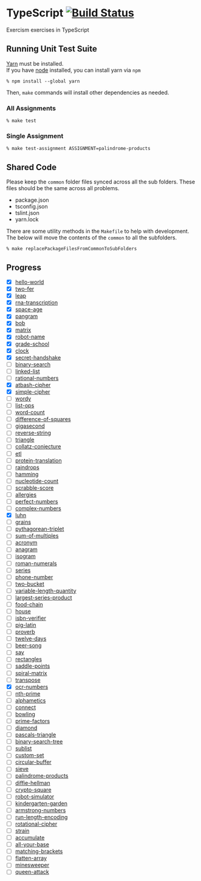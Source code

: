 # TypeScript [![Build Status](https://travis-ci.org/exercism/typescript.svg?branch=master)](https://travis-ci.org/exercism/typescript)

Exercism exercises in TypeScript

## Running Unit Test Suite

[Yarn](https://yarnpkg.com/en/docs/install) must be installed.  
If you have [node](https://nodejs.org) installed, you can install yarn via `npm`

    % npm install --global yarn

Then, `make` commands will install other dependencies as needed.

### All Assignments

    % make test

### Single Assignment

    % make test-assignment ASSIGNMENT=palindrome-products

## Shared Code

Please keep the `common` folder files synced across all the sub folders. These files should be the same across all problems.

- package.json
- tsconfig.json
- tslint.json
- yarn.lock

There are some utility methods in the `Makefile` to help with development. The below will move the contents of the `common` to all the subfolders.

    % make replacePackageFilesFromCommonToSubFolders

## Progress

- [x] [hello-world](./exercises/hello-world)
- [x] [two-fer](./exercises/two-fer)
- [x] [leap](./exercises/leap)
- [x] [rna-transcription](./exercises/rna-transcription)
- [x] [space-age](./exercises/space-age)
- [x] [pangram](./exercises/pangram)
- [x] [bob](./exercises/bob)
- [x] [matrix](./exercises/matrix)
- [x] [robot-name](./exercises/robot-name)
- [x] [grade-school](./exercises/grade-school)
- [x] [clock](./exercises/clock)
- [x] [secret-handshake](./exercises/secret-handshake)
- [ ] [binary-search](./exercises/binary-search)
- [ ] [linked-list](./exercises/linked-list)
- [ ] [rational-numbers](./exercises/rational-numbers)
- [x] [atbash-cipher](./exercises/atbash-cipher)
- [x] [simple-cipher](./exercises/simple-cipher)
- [ ] [wordy](./exercises/wordy)
- [ ] [list-ops](./exercises/list-ops)
- [ ] [word-count](./exercises/word-count)
- [ ] [difference-of-squares](./exercises/difference-of-squares)
- [ ] [gigasecond](./exercises/gigasecond)
- [ ] [reverse-string](./exercises/reverse-string)
- [ ] [triangle](./exercises/triangle)
- [ ] [collatz-conjecture](./exercises/collatz-conjecture)
- [ ] [etl](./exercises/etl)
- [ ] [protein-translation](./exercises/protein-translation)
- [ ] [raindrops](./exercises/raindrops)
- [ ] [hamming](./exercises/hamming)
- [ ] [nucleotide-count](./exercises/nucleotide-count)
- [ ] [scrabble-score](./exercises/scrabble-score)
- [ ] [allergies](./exercises/allergies)
- [ ] [perfect-numbers](./exercises/perfect-numbers)
- [ ] [complex-numbers](./exercises/complex-numbers)
- [x] [luhn](./exercises/luhn)
- [ ] [grains](./exercises/grains)
- [ ] [pythagorean-triplet](./exercises/pythagorean-triplet)
- [ ] [sum-of-multiples](./exercises/sum-of-multiples)
- [ ] [acronym](./exercises/acronym)
- [ ] [anagram](./exercises/anagram)
- [ ] [isogram](./exercises/isogram)
- [ ] [roman-numerals](./exercises/roman-numerals)
- [ ] [series](./exercises/series)
- [ ] [phone-number](./exercises/phone-number)
- [ ] [two-bucket](./exercises/two-bucket)
- [ ] [variable-length-quantity](./exercises/variable-length-quantity)
- [ ] [largest-series-product](./exercises/largest-series-product)
- [ ] [food-chain](./exercises/food-chain)
- [ ] [house](./exercises/house)
- [ ] [isbn-verifier](./exercises/isbn-verifier)
- [ ] [pig-latin](./exercises/pig-latin)
- [ ] [proverb](./exercises/proverb)
- [ ] [twelve-days](./exercises/twelve-days)
- [ ] [beer-song](./exercises/beer-song)
- [ ] [say](./exercises/say)
- [ ] [rectangles](./exercises/rectangles)
- [ ] [saddle-points](./exercises/saddle-points)
- [ ] [spiral-matrix](./exercises/spiral-matrix)
- [ ] [transpose](./exercises/transpose)
- [x] [ocr-numbers](./exercises/ocr-numbers)
- [ ] [nth-prime](./exercises/nth-prime)
- [ ] [alphametics](./exercises/alphametics)
- [ ] [connect](./exercises/connect)
- [ ] [bowling](./exercises/bowling)
- [ ] [prime-factors](./exercises/prime-factors)
- [ ] [diamond](./exercises/diamond)
- [ ] [pascals-triangle](./exercises/pascals-triangle)
- [ ] [binary-search-tree](./exercises/binary-search-tree)
- [ ] [sublist](./exercises/sublist)
- [ ] [custom-set](./exercises/custom-set)
- [ ] [circular-buffer](./exercises/circular-buffer)
- [ ] [sieve](./exercises/sieve)
- [ ] [palindrome-products](./exercises/palindrome-products)
- [ ] [diffie-hellman](./exercises/diffie-hellman)
- [ ] [crypto-square](./exercises/crypto-square)
- [ ] [robot-simulator](./exercises/robot-simulator)
- [ ] [kindergarten-garden](./exercises/kindergarten-garden)
- [ ] [armstrong-numbers](./exercises/armstrong-numbers)
- [ ] [run-length-encoding](./exercises/run-length-encoding)
- [ ] [rotational-cipher](./exercises/rotational-cipher)
- [ ] [strain](./exercises/strain)
- [ ] [accumulate](./exercises/accumulate)
- [ ] [all-your-base](./exercises/all-your-base)
- [ ] [matching-brackets](./exercises/matching-brackets)
- [ ] [flatten-array](./exercises/flatten-array)
- [ ] [minesweeper](./exercises/minesweeper)
- [ ] [queen-attack](./exercises/queen-attack)
